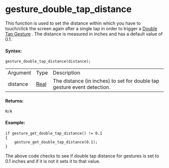 # gesture_double_tap_distance

This function is used to set the distance within which you have to
touch/click the screen again after a single tap in order to trigger a
[Double Tap
Gesture](../../../../The_Asset_Editors/Object_Properties/Gesture_Events)
. The distance is measured in inches and has a default value of 0.1.

#### Syntax:

``` gml
gesture_double_tap_distance(distance);
```

|          |                                                                         |                                                                         |
|----------|-------------------------------------------------------------------------|-------------------------------------------------------------------------|
| Argument | Type                                                                    | Description                                                             |
| distance |  [Real](../../../../../GameMaker_Language/GML_Overview/Data_Types)  | The distance (in inches) to set for double tap gesture event detection. |

#### Returns:

``` gml
N/A
```

#### Example:

``` gml
if gesture_get_double_tap_distance() != 0.1
{
    gesture_get_double_tap_distance(0.1);
}
```

The above code checks to see if double tap distance for gestures is set
to 0.1 inches and if it is not it sets it to that value.
